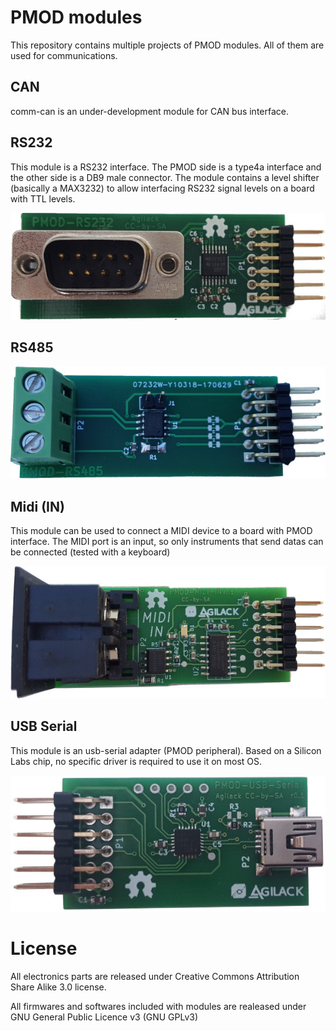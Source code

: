 # PMOD modules

This repository contains multiple projects of PMOD modules. All of them are
used for communications.

## CAN

comm-can is an under-development module for CAN bus interface.

## RS232

This module is a RS232 interface. The PMOD side is a type4a interface and
the other side is a DB9 male connector. The module contains a level shifter
(basically a MAX3232) to allow interfacing RS232 signal levels on a board
with TTL levels.

![Picture of PMOD RS232](https://raw.githubusercontent.com/Agilack/pmod/master/rs232/doc/top-mini.jpg)

## RS485

![Picture of PMOD RS485](https://raw.githubusercontent.com/Agilack/pmod/master/rs485/doc/top-mini.jpg)

## Midi (IN)

This module can be used to connect a MIDI device to a board with PMOD interface.
The MIDI port is an input, so only instruments that send datas can be connected
(tested with a keyboard)

![Picture of PMOD MIDI](https://raw.githubusercontent.com/Agilack/pmod/master/midi-in/doc/top-components-mini.jpg)

## USB Serial

This module is an usb-serial adapter (PMOD peripheral). Based on a Silicon Labs
chip, no specific driver is required to use it on most OS.

![Picture of PMOD USB-Serial](https://raw.githubusercontent.com/Agilack/pmod/master/usb-serial/doc/top-mini.jpg)

# License

All electronics parts are released under Creative Commons Attribution Share
Alike 3.0 license.

All firmwares and softwares included with modules are realeased under GNU
General Public Licence v3 (GNU GPLv3)

